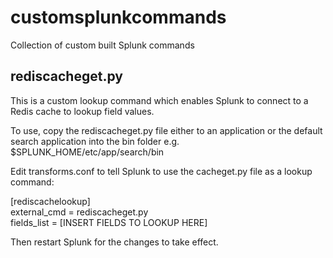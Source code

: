 customsplunkcommands
====================

Collection of custom built Splunk commands 

rediscacheget.py
----------------

This is a custom lookup command which enables Splunk to connect to a Redis cache to lookup field values.

To use, copy the rediscacheget.py file either to an application or the default search application into the bin folder e.g. $SPLUNK_HOME/etc/app/search/bin

Edit transforms.conf to tell Splunk to use the cacheget.py file as a lookup command:

[rediscachelookup]                                                                                                                            
external_cmd = rediscacheget.py                                                                                                              
fields_list = [INSERT FIELDS TO LOOKUP HERE] 

Then restart Splunk for the changes to take effect.
